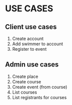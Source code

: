# USE CASES

## Client use cases

1.	Create account
2.	Add swimmer to account
3.	Register to event

## Admin use cases

1.	Create place
2.	Create course
3.	Create event (from course)
4.	List courses
5.	List registrants for courses